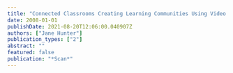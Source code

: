 ```yaml
---
title: "Connected Classrooms Creating Learning Communities Using Video Conferencing Technology and Quality Teaching"
date: 2008-01-01
publishDate: 2021-08-20T12:06:00.040907Z
authors: ["Jane Hunter"]
publication_types: ["2"]
abstract: ""
featured: false
publication: "*Scan*"
---
```


